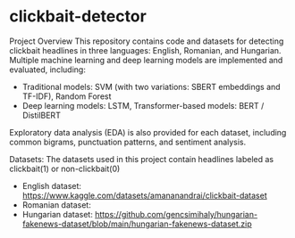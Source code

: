 # clickbait-detector

Project Overview
This repository contains code and datasets for detecting clickbait headlines in three languages: English, Romanian, and Hungarian. Multiple machine learning and deep learning models are implemented and evaluated, including:
- Traditional models: SVM (with two variations: SBERT embeddings and TF-IDF), Random Forest
- Deep learning models: LSTM, Transformer-based models: BERT / DistilBERT

Exploratory data analysis (EDA) is also provided for each dataset, including common bigrams, punctuation patterns, and sentiment analysis.

Datasets:
The datasets used in this project contain headlines labeled as clickbait(1) or non-clickbait(0)
- English dataset: https://www.kaggle.com/datasets/amananandrai/clickbait-dataset
- Romanian dataset:
- Hungarian dataset: https://github.com/gencsimihaly/hungarian-fakenews-dataset/blob/main/hungarian-fakenews-dataset.zip

